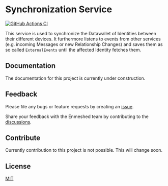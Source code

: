 # Synchronization Service

[![GitHub Actions CI](https://github.com/nmshd/bkb-synchronization/workflows/Publish/badge.svg)](https://github.com/nmshd/bkb-synchronization/actions?query=workflow%3APublish)

This service is used to synchronize the Datawallet of Identities between their different devices. It furthermore listens to events from other services (e.g. incoming Messages or new Relationship Changes) and saves them as so called `ExternalEvents` until the affected Identity fetches them.

## Documentation

The documentation for this project is currently under construction.

## Feedback

Please file any bugs or feature requests by creating an [issue](https://github.com/nmshd/feedback/issues).

Share your feedback with the Enmeshed team by contributing to the [discussions](https://github.com/nmshd/feedback/discussions).

## Contribute

Currently contribution to this project is not possible. This will change soon.

## License

[MIT](LICENSE)
